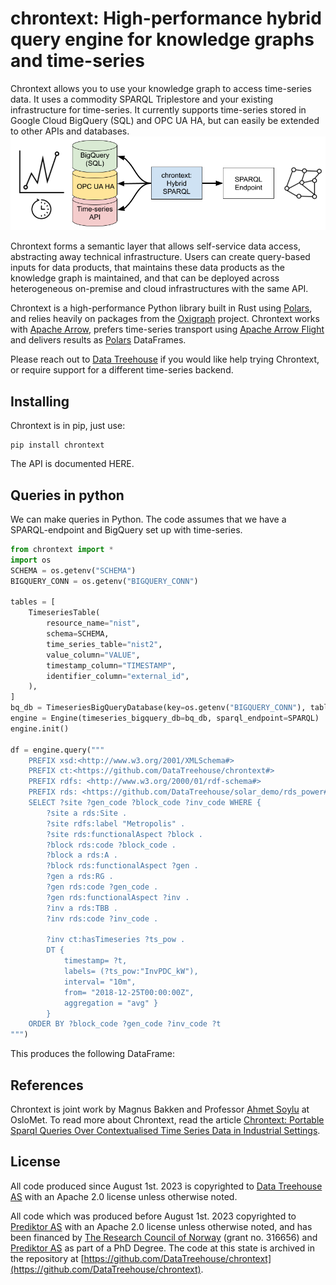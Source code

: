 # chrontext: High-performance hybrid query engine for knowledge graphs and time-series
Chrontext allows you to use your knowledge graph to access time-series data. It uses a commodity SPARQL Triplestore and your existing infrastructure for time-series.
It currently supports time-series stored in Google Cloud BigQuery (SQL) and OPC UA HA, but can easily be extended to other APIs and databases.
![Chrontext Architecture](doc/chrontext_arch.png)

Chrontext forms a semantic layer that allows self-service data access, abstracting away technical infrastructure. 
Users can create query-based inputs for data products, that maintains these data products as the knowledge graph is maintained, and that can be deployed across heterogeneous on-premise and cloud infrastructures with the same API. 

Chrontext is a high-performance Python library built in Rust using [Polars](https://www.pola.rs/), and relies heavily on packages from the [Oxigraph](https://github.com/oxigraph/oxigraph) project. 
Chrontext works with [Apache Arrow](https://arrow.apache.org/), prefers time-series transport using [Apache Arrow Flight](https://arrow.apache.org/docs/format/Flight.html) and delivers results as [Polars](https://www.pola.rs/) DataFrames.

Please reach out to [Data Treehouse](https://www.data-treehouse.com/contact-8) if you would like help trying Chrontext, or require support for a different time-series backend. 

## Installing
Chrontext is in pip, just use:
```shell
pip install chrontext
```

The API is documented HERE. 

## Queries in python
We can make queries in Python. The code assumes that we have a SPARQL-endpoint and BigQuery set up with time-series.
```python
from chrontext import *
import os
SCHEMA = os.getenv("SCHEMA")
BIGQUERY_CONN = os.getenv("BIGQUERY_CONN")

tables = [
    TimeseriesTable(
        resource_name="nist",
        schema=SCHEMA,
        time_series_table="nist2",
        value_column="VALUE",
        timestamp_column="TIMESTAMP",
        identifier_column="external_id",
    ),
]
bq_db = TimeseriesBigQueryDatabase(key=os.getenv("BIGQUERY_CONN"), tables=tables)
engine = Engine(timeseries_bigquery_db=bq_db, sparql_endpoint=SPARQL)
engine.init()

df = engine.query("""
    PREFIX xsd:<http://www.w3.org/2001/XMLSchema#>
    PREFIX ct:<https://github.com/DataTreehouse/chrontext#>
    PREFIX rdfs: <http://www.w3.org/2000/01/rdf-schema#> 
    PREFIX rds: <https://github.com/DataTreehouse/solar_demo/rds_power#> 
    SELECT ?site ?gen_code ?block_code ?inv_code WHERE {
        ?site a rds:Site .
        ?site rdfs:label "Metropolis" .
        ?site rds:functionalAspect ?block .
        ?block rds:code ?block_code .
        ?block a rds:A .
        ?block rds:functionalAspect ?gen .
        ?gen a rds:RG .
        ?gen rds:code ?gen_code .
        ?gen rds:functionalAspect ?inv .
        ?inv a rds:TBB .
        ?inv rds:code ?inv_code .
        
        ?inv ct:hasTimeseries ?ts_pow .
        DT {
            timestamp= ?t,
            labels= (?ts_pow:"InvPDC_kW"),
            interval= "10m",
            from= "2018-12-25T00:00:00Z",
            aggregation = "avg" }
        }
    ORDER BY ?block_code ?gen_code ?inv_code ?t
""")
```

This produces the following DataFrame:


## References
Chrontext is joint work by Magnus Bakken and Professor [Ahmet Soylu](https://www.oslomet.no/om/ansatt/ahmetsoy/) at OsloMet.
To read more about Chrontext, read the article [Chrontext: Portable Sparql Queries Over Contextualised Time Series Data in Industrial Settings](https://www.sciencedirect.com/science/article/pii/S0957417423006516).

## License
All code produced since August 1st. 2023 is copyrighted to [Data Treehouse AS](https://www.data-treehouse.com/) with an Apache 2.0 license unless otherwise noted.

All code which was produced before August 1st. 2023 copyrighted to [Prediktor AS](https://www.prediktor.com/) with an Apache 2.0 license unless otherwise noted, and has been financed by [The Research Council of Norway](https://www.forskningsradet.no/en/) (grant no. 316656) and [Prediktor AS](https://www.prediktor.com/) as part of a PhD Degree. The code at this state is archived in the repository at [https://github.com/DataTreehouse/chrontext](https://github.com/DataTreehouse/chrontext).